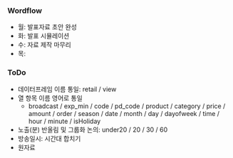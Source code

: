 
### Wordflow
- 월: 발표자료 초안 완성
- 화: 발표 시뮬레이션
- 수: 자료 제작 마무리
- 목: 

### ToDo
- 데이터프레임 이름 통일:  retail / view
- 열 항목 이름 영어로 통일
  - broadcast / exp_min / code / pd_code / product / category / price / amount / order / season / date / month / day / dayofweek / time / hour / minute / isHoliday
- 노출(분) 반올림 및 그룹화 논의: under20 / 20 / 30 / 60
- 방송일시: 시간대 합치기
- 원자료

